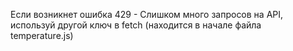 Если возникнет ошибка 429 - Слишком много запросов на API, используй другой ключ в fetch (находится в начале файла temperature.js)
